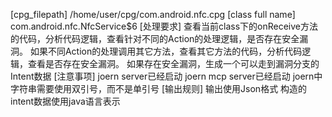 [cpg_filepath]
/home/user/cpg/com.android.nfc.cpg
[class full name]
com.android.nfc.NfcService$6
[处理要求]
查看当前class下的onReceive方法的代码，分析代码逻辑，查看针对不同的Action的处理逻辑，是否存在安全漏洞。
如果不同Action的处理调用其它方法，查看其它方法的代码，分析代码逻辑，查看是否存在安全漏洞。
如果存在安全漏洞，生成一个可以走到漏洞分支的Intent数据
[注意事项]
joern server已经启动
joern mcp server已经启动
joern中字符串需要使用双引号，而不是单引号
[输出规则]
输出使用Json格式
构造的intent数据使用java语言表示